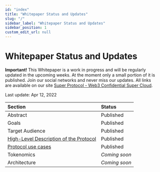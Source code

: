 ```yaml
---
id: "index"
title: "Whitepaper Status and Updates"
slug: "/"
sidebar_label: "Whitepaper Status and Updates"
sidebar_position: 1
custom_edit_url: null
---
```

# Whitepaper Status and Updates
**Important!** This Whitepaper is a work in progress and will be regularly updated in the upcoming weeks. At the moment only a small portion of it is published. Join our social networks and never miss our updates. All links are available on our site [Super Protocol - Web3 Confidential Super Cloud](https://superprotocol.com/).

Last update: Apr 12, 2022



|**Section**|**Status**|
| :- | :- |
|Abstract|Published|
|Goals|Published|
|Target Audience|Published|
|[High-Level Description of the Protocol](https://docs.google.com/document/d/1zFEJLwi9S6jxl9Qj1t8QaXxO96IKZmsMdBU2PXDeemo/edit#heading=h.ojlzevyvobso)|Published|
|[Protocol use cases](https://docs.google.com/document/d/1zFEJLwi9S6jxl9Qj1t8QaXxO96IKZmsMdBU2PXDeemo/edit#heading=h.wru83y96cvxg)|Published|
|Tokenomics|*Coming soon*|
|Architecture|*Coming soon*|